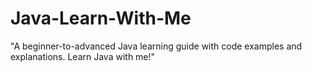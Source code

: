 # Java-Learn-With-Me
"A beginner-to-advanced Java learning guide with code examples and explanations. Learn Java with me!"
